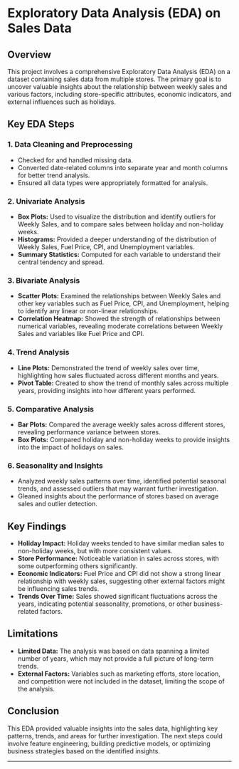 
# Exploratory Data Analysis (EDA) on Sales Data

## Overview
This project involves a comprehensive Exploratory Data Analysis (EDA) on a dataset containing sales data from multiple stores. The primary goal is to uncover valuable insights about the relationship between weekly sales and various factors, including store-specific attributes, economic indicators, and external influences such as holidays.

## Key EDA Steps

### 1. Data Cleaning and Preprocessing
- Checked for and handled missing data.
- Converted date-related columns into separate year and month columns for better trend analysis.
- Ensured all data types were appropriately formatted for analysis.

### 2. Univariate Analysis
- **Box Plots:** Used to visualize the distribution and identify outliers for Weekly Sales, and to compare sales between holiday and non-holiday weeks.
- **Histograms:** Provided a deeper understanding of the distribution of Weekly Sales, Fuel Price, CPI, and Unemployment variables.
- **Summary Statistics:** Computed for each variable to understand their central tendency and spread.

### 3. Bivariate Analysis
- **Scatter Plots:** Examined the relationships between Weekly Sales and other key variables such as Fuel Price, CPI, and Unemployment, helping to identify any linear or non-linear relationships.
- **Correlation Heatmap:** Showed the strength of relationships between numerical variables, revealing moderate correlations between Weekly Sales and variables like Fuel Price and CPI.

### 4. Trend Analysis
- **Line Plots:** Demonstrated the trend of weekly sales over time, highlighting how sales fluctuated across different months and years.
- **Pivot Table:** Created to show the trend of monthly sales across multiple years, providing insights into how different years performed.

### 5. Comparative Analysis
- **Bar Plots:** Compared the average weekly sales across different stores, revealing performance variance between stores.
- **Box Plots:** Compared holiday and non-holiday weeks to provide insights into the impact of holidays on sales.

### 6. Seasonality and Insights
- Analyzed weekly sales patterns over time, identified potential seasonal trends, and assessed outliers that may warrant further investigation.
- Gleaned insights about the performance of stores based on average sales and outlier detection.

## Key Findings
- **Holiday Impact:** Holiday weeks tended to have similar median sales to non-holiday weeks, but with more consistent values.
- **Store Performance:** Noticeable variation in sales across stores, with some outperforming others significantly.
- **Economic Indicators:** Fuel Price and CPI did not show a strong linear relationship with weekly sales, suggesting other external factors might be influencing sales trends.
- **Trends Over Time:** Sales showed significant fluctuations across the years, indicating potential seasonality, promotions, or other business-related factors.

## Limitations
- **Limited Data:** The analysis was based on data spanning a limited number of years, which may not provide a full picture of long-term trends.
- **External Factors:** Variables such as marketing efforts, store location, and competition were not included in the dataset, limiting the scope of the analysis.

## Conclusion
This EDA provided valuable insights into the sales data, highlighting key patterns, trends, and areas for further investigation. The next steps could involve feature engineering, building predictive models, or optimizing business strategies based on the identified insights.

---
